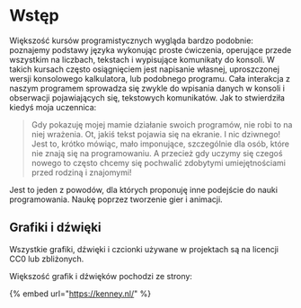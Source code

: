 # Wstęp

Większość kursów programistycznych wygląda bardzo podobnie: poznajemy podstawy języka wykonując proste ćwiczenia, operujące przede wszystkim na liczbach, tekstach i wypisujące komunikaty do konsoli. W takich kursach często osiągnięciem jest napisanie własnej, uproszczonej wersji konsolowego kalkulatora, lub podobnego programu. Cała interakcja z naszym programem sprowadza się zwykle do wpisania danych w konsoli i obserwacji pojawiających się, tekstowych komunikatów. Jak to stwierdziła kiedyś moja uczennica: 
> Gdy pokazuję mojej mamie działanie swoich programów, nie robi to na niej wrażenia. Ot, jakiś tekst pojawia się na ekranie. 
I nic dziwnego! Jest to, krótko mówiąc, mało imponujące, szczególnie dla osób, które nie znają się na programowaniu. A przecież gdy uczymy się czegoś nowego to często chcemy się pochwalić zdobytymi umiejętnościami przed rodziną i znajomymi!

Jest to jeden z powodów, dla których proponuję inne podejście do nauki programowania. Naukę poprzez tworzenie gier i animacji. 

## Grafiki i dźwięki

Wszystkie grafiki, dźwięki i czcionki używane w projektach są na licencji CC0 lub zbliżonych.

Większość grafik i dźwięków pochodzi ze strony:

{% embed url="https://kenney.nl/" %}
